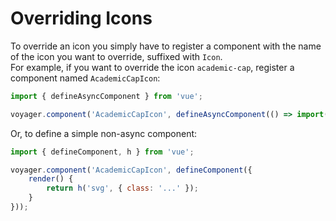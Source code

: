 # Overriding Icons

To override an icon you simply have to register a component with the name of the icon you want to override, suffixed with `Icon`.  
For example, if you want to override the icon `academic-cap`, register a component named `AcademicCapIcon`:  

```javascript
import { defineAsyncComponent } from 'vue';

voyager.component('AcademicCapIcon', defineAsyncComponent(() => import('path/to/your/icon')));
```

Or, to define a simple non-async component:

```javascript
import { defineComponent, h } from 'vue';

voyager.component('AcademicCapIcon', defineComponent({
    render() {
        return h('svg', { class: '...' });
    }
}));
```